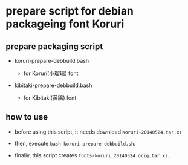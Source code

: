 prepare script for debian packageing font Koruri
===

## prepare packaging script

* koruri-prepare-debbuild.bash
    - for Koruri(小瑠璃) font

* kibitaki-prepare-debbuild.bash
    - for Kibitaki(黄鶲) font

## how to use

* before using this script, it needs download `Koruri-20140524.tar.xz`

* then, execute `bash koruri-prepare-debbuild.sh`.

* finally, this script creates `fonts-koruri_20140524.orig.tar.xz`.

